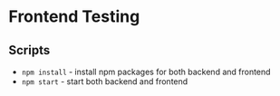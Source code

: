 # Frontend Testing

## Scripts

- `npm install` - install npm packages for both backend and frontend
- `npm start` - start both backend and frontend
